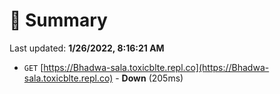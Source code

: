# 📖 Summary
Last updated: **1/26/2022, 8:16:21 AM**

- `GET` [https://Bhadwa-sala.toxicblte.repl.co](https://Bhadwa-sala.toxicblte.repl.co) - **Down** (205ms)
